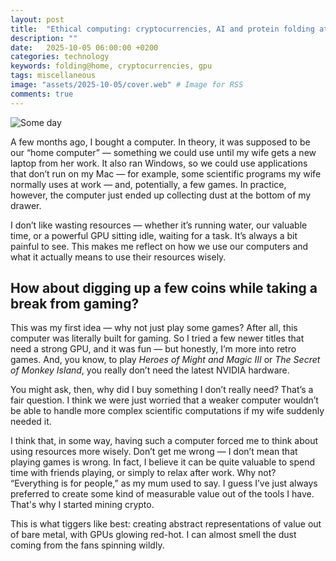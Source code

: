 ```yaml
---
layout: post
title:  "Ethical computing: cryptocurrencies, AI and protein folding at home"
description: ""
date:   2025-10-05 06:00:00 +0200
categories: technology
keywords: folding@home, cryptocurrencies, gpu
tags: miscellaneous
image: "assets/2025-10-05/cover.web" # Image for RSS
comments: true
---
```


![Some day]({{site.url}}/assets/2025-10-05/cover.webp)

A few months ago, I bought a computer. In theory, it was supposed to be our “home computer” — something we could use until my wife gets a new laptop from her work. It also ran Windows, so we could use applications that don’t run on my Mac — for example, some scientific programs my wife normally uses at work — and, potentially, a few games. In practice, however, the computer just ended up collecting dust at the bottom of my drawer.

I don’t like wasting resources — whether it’s running water, our valuable time, or a powerful GPU sitting idle, waiting for a task. It’s always a bit painful to see. This makes me reflect on how we use our computers and what it actually means to use their resources wisely.

## How about digging up a few coins while taking a break from gaming?

This was my first idea — why not just play some games? After all, this computer was literally built for gaming. So I tried a few newer titles that need a strong GPU, and it was fun — but honestly, I’m more into retro games. And, you know, to play *Heroes of Might and Magic III* or *The Secret of Monkey Island*, you really don’t need the latest NVIDIA hardware.

You might ask, then, why did I buy something I don’t really need? That’s a fair question. I think we were just worried that a weaker computer wouldn’t be able to handle more complex scientific computations if my wife suddenly needed it.

I think that, in some way, having such a computer forced me to think about using resources more wisely. Don’t get me wrong — I don’t mean that playing games is wrong. In fact, I believe it can be quite valuable to spend time with friends playing, or simply to relax after work. Why not? “Everything is for people,” as my mum used to say. I guess I’ve just always preferred to create some kind of measurable value out of the tools I have. That's why I started mining crypto.

This is what tiggers like best: creating abstract representations of value out of bare metal, with GPUs glowing red-hot. I can almost smell the dust coming from the fans spinning wildly.
